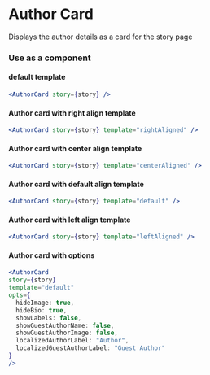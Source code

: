 # Author Card

Displays the author details as a card for the story page

### Use as a component

#### default template

```jsx
<AuthorCard story={story} />
```

#### Author card with right align template

```jsx
<AuthorCard story={story} template="rightAligned" />
```

#### Author card with center align template

```jsx
<AuthorCard story={story} template="centerAligned" />
```

#### Author card with default align template

```jsx
<AuthorCard story={story} template="default" />
```

#### Author card with left align template

```jsx
<AuthorCard story={story} template="leftAligned" />
```

#### Author card with options

```jsx
<AuthorCard
story={story}
template="default"
opts={
  hideImage: true,
  hideBio: true,
  showLabels: false,
  showGuestAuthorName: false,
  showGuestAuthorImage: false,
  localizedAuthorLabel: "Author",
  localizedGuestAuthorLabel: "Guest Author"
}
/>
```

<!-- PROPS -->
